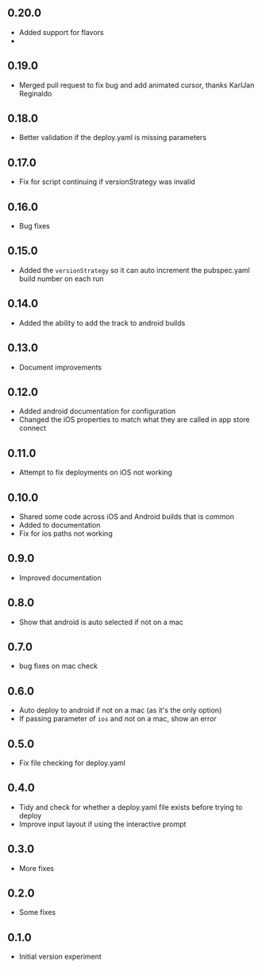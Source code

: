 ## 0.20.0
- Added support for flavors
- 
## 0.19.0
- Merged pull request to fix bug and add animated cursor, thanks KarlJan Reginaldo

## 0.18.0
- Better validation if the deploy.yaml is missing parameters

## 0.17.0
- Fix for script continuing if versionStrategy was invalid

## 0.16.0
- Bug fixes

## 0.15.0
- Added the `versionStrategy` so it can auto increment the pubspec.yaml build number on each run

## 0.14.0
- Added the ability to add the track to android builds

## 0.13.0
- Document improvements

## 0.12.0
- Added android documentation for configuration
- Changed the iOS properties to match what they are called in app store connect

## 0.11.0
- Attempt to fix deployments on iOS not working

## 0.10.0
- Shared some code across iOS and Android builds that is common
- Added to documentation
- Fix for ios paths not working

## 0.9.0
- Improved documentation

## 0.8.0
- Show that android is auto selected if not on a mac

## 0.7.0
- bug fixes on mac check

## 0.6.0
- Auto deploy to android if not on a mac (as it's the only option)
- If passing parameter of `ios` and not on a mac, show an error

## 0.5.0
- Fix file checking for deploy.yaml

## 0.4.0
- Tidy and check for whether a deploy.yaml file exists before trying to deploy
- Improve input layout if using the interactive prompt

## 0.3.0
- More fixes

## 0.2.0
- Some fixes

## 0.1.0
- Initial version experiment
